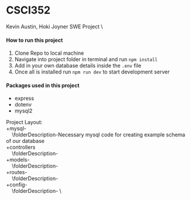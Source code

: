# CSCI352
Kevin Austin, Hoki Joyner SWE Project \

#### How to run this project

1. Clone Repo to local machine
2. Navigate into project folder in terminal and run `npm install`
3. Add in your own database details inside the `.env` file
4. Once all is installed run `npm run dev` to start development server


#### Packages used in this project

- express
- dotenv
- mysql2

Project Layout:\
+mysql-\
  &nbsp;&nbsp;&nbsp;&nbsp;\folderDescription-Necessary mysql code for creating example schema of our database \
+controllers\
  &nbsp;&nbsp;&nbsp;&nbsp;\folderDescription- \
+models- \
  &nbsp;&nbsp;&nbsp;&nbsp;\folderDescription- \
+routes-\
  &nbsp;&nbsp;&nbsp;&nbsp;\folderDescription- \
+config-\
  &nbsp;&nbsp;&nbsp;&nbsp;\folderDescription- \
